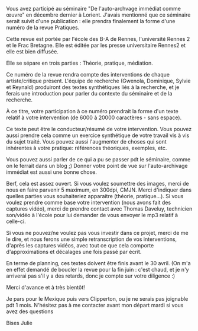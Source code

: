 Vous avez participé au séminaire "De l'auto-archvage immédiat comme œuvre" en décembre dernier à Lorient.
J'avais mentionné que ce séminaire serait suivit d'une publication : elle prendra finalement la forme d'une numéro de la revue Pratiques.

Cette revue est portée par l'école des B-A de Rennes, l'université Rennes 2 et le Frac Bretagne. Elle est éditée par les presse universitaire Rennes2 et elle est bien diffusée.

Elle se sépare en trois parties : Théorie, pratique, médiation.

Ce numéro de la revue rendra compte des interventions de chaque artiste/critique présent. 
L'équipe de recherche (Gwenola, Dominique, Sylvie et Reynald) produiront des textes synthétiques liés à la recherche, et je ferais une introduction pour parler du contexte du séminaire et de la recherche.

À ce titre, votre participation à ce numéro prendrait la forme d'un texte relatif à votre intervention (de 6000 à 20000 caractères - sans espace). 

Ce texte peut être le conducteur/résumé de votre intervention. Vous pouvez aussi prendre cela comme un exercice synthétique de votre travail vis à vis du sujet traité. Vous pouvez aussi l'augmenter de choses qui sont inhérentes à votre pratique: références théoriques, exemples, etc.

Vous pouvez aussi parler de ce qui a pu se passer pdt le séminaire, comme on le ferrait dans un blog ;)
Donner votre point de vue sur l'auto-archivage immédiat est aussi une bonne chose. 

Berf, cela est assez ouvert. Si vous voulez soumettre des images, merci de nous en faire parvenir 5 maximum, en 300dpi, CMJN.
Merci d'indiquer dans quelles parties vous souhaiteriez apparaitre (théorie, pratique...).
Si vous voulez prendre comme base votre intervention (nous avons fait des captures vidéo), merci de prendre contact avec Thomas Daveluy, technicien son/vidéo à l'école pour lui demander de vous envoyer le mp3 relatif à celle-ci.

Si vous ne pouvez/ne voulez pas vous investir dans ce projet, merci de me le dire, et nous ferons une simple retranscription de vos interventions, d'après les captures vidéos, avec tout ce que cela comporte d'approximations et décalages une fois passé par écrit.

En terme de planning, ces textes doivent être finis avant le 30 avril. (On m'a en effet demandé de boucler la revue pour la fin juin : c'est chaud, et je n'y arriverai pas s'il y a des retards, donc je compte sur votre diligence :)

Merci d'avance et à très bientôt!

Je pars pour le Mexique puis vers Clipperton, ou je ne serais pas joignable pdt 1 mois. 
N'hésitez pas à me contacter avant mon départ mardi si vous avez des questions

Bises
Julie